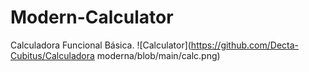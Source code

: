 # Modern-Calculator
Calculadora Funcional Básica.
![Calculator](https://github.com/Decta-Cubitus/Calculadora moderna/blob/main/calc.png)
